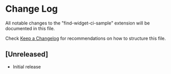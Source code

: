 # Change Log

All notable changes to the "find-widget-ci-sample" extension will be documented in this file.

Check [Keep a Changelog](http://keepachangelog.com/) for recommendations on how to structure this file.

## [Unreleased]

- Initial release